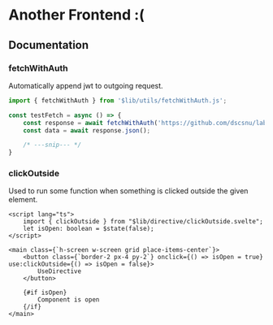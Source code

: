 # Another Frontend :(

## Documentation

### fetchWithAuth
Automatically append jwt to outgoing request.
```ts
import { fetchWithAuth } from '$lib/utils/fetchWithAuth.js';

const testFetch = async () => {
    const response = await fetchWithAuth('https://github.com/dscsnu/labyrinth-2025');
    const data = await response.json();

    /* ---snip--- */
}
```


### clickOutside
Used to run some function when something is clicked outside the given element.
```svelte
<script lang="ts">
    import { clickOutside } from "$lib/directive/clickOutside.svelte";
    let isOpen: boolean = $state(false);
</script>

<main class={`h-screen w-screen grid place-items-center`}>
    <button class={`border-2 px-4 py-2`} onclick={() => isOpen = true} use:clickOutside={() => isOpen = false}>
        UseDirective
    </button>

    {#if isOpen}
        Component is open
    {/if}
</main>
```
